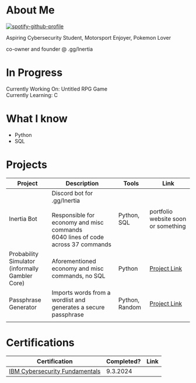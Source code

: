 
# About Me 
[![spotify-github-profile](https://spotify-github-profile.kittinanx.com/api/view?uid=31qr5plncm2v3ncdynjrdjqhp2vu&cover_image=true&theme=natemoo-re&show_offline=true&background_color=121212&interchange=false&bar_color=53b14f&bar_color_cover=false)](https://spotify-github-profile.kittinanx.com/api/view?uid=31qr5plncm2v3ncdynjrdjqhp2vu&redirect=true)

Aspiring Cybersecurity Student, Motorsport Enjoyer, Pokemon Lover

co-owner and founder @ .gg/Inertia

# In Progress
Currently Working On: Untitled RPG Game<br />
Currently Learning: C

# What I know
- Python
- SQL

# Projects
|     Project     |                 Description                |     Tools       |      Link       |
| --------------- | ------------------------------------- | --------------- | --------------- |
|Inertia Bot | Discord bot for .gg/Inertia<br /><br />Responsible for economy and misc commands<br />6040 lines of code across 37 commands| Python, SQL | portfolio website soon or something | 
|Probability Simulator<br />(informally Gambler Core) | Aforementioned economy and misc commands, no SQL | Python | [Project Link](https://github.com/Cubxfy/Probability-Simulator)|
|Passphrase Generator|Imports words from a wordlist and generates a secure passphrase | Python, Random | [Project Link](https://github.com/Cubxfy/Passphrase-Generator)|
|                 |                                       |                 |                 |


# Certifications 
|     Certification     |               Completed?               |     Link       |
| --------------------  | -------------------------------------- | ---------------| 
| [IBM Cybersecurity Fundamentals](https://www.ibm.com/training/badge/cybersecurity-fundamentals)   |               9.3.2024         |            | 


